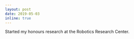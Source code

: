 ```yaml
---
layout: post
date: 2019-05-03
inline: true
---
```


Started my honours research at the Robotics Research Center.
